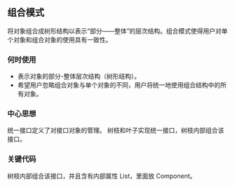 ## 组合模式
将对象组合成树形结构以表示“部分——整体”的层次结构。组合模式使得用户对单个对象和组合对象的使用具有一致性。

### 何时使用
- 表示对象的部分-整体层次结构（树形结构）。 
- 希望用户忽略组合对象与单个对象的不同，用户将统一地使用组合结构中的所有对象。

### 中心思想
统一接口定义了对接口对象的管理。
树枝和叶子实现统一接口，树枝内部组合该接口。
    
### 关键代码
树枝内部组合该接口，并且含有内部属性 List，里面放 Component。